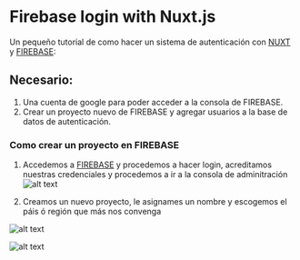 # Firebase login with Nuxt.js

Un pequeño tutorial de como hacer un sistema de autenticación con [NUXT](https://nuxtjs.org/) y [FIREBASE](https://firebase.google.com/):

## Necesario:

1. Una cuenta de google para poder acceder a la consola de FIREBASE.
2. Crear un proyecto nuevo de FIREBASE y agregar usuarios a la base de datos de autenticación.

### Como crear un proyecto en FIREBASE

1. Accedemos a [FIREBASE](https://firebase.google.com/) y procedemos a hacer login, acreditamos nuestras credenciales y procedemos a ir a la consola de adminitración
![alt text](https://raw.githubusercontent.com/chadsfatherlali/nuxt-async-data-firebase/master/assets/acceder.png "Botón Acceder")

2. Creamos un nuevo proyecto, le asignames un nombre y escogemos el páis ó región que más nos convenga

![alt text](https://raw.githubusercontent.com/chadsfatherlali/nuxt-async-data-firebase/master/assets/crearproyecto1.png "Botón Crear proyecto")

![alt text](https://raw.githubusercontent.com/chadsfatherlali/nuxt-async-data-firebase/master/assets/crearproyecto2.png "Botón Modal crear proyecto")
